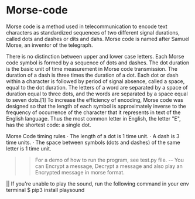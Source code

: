 # Morse-code

Morse code is a method used in telecommunication to encode text characters as standardized sequences of two different signal durations, called dots and dashes or dits and dahs. Morse code is named after Samuel Morse, an inventor of the telegraph.

There is no distinction between upper and lower case letters. Each Morse code symbol is formed by a sequence of dots and dashes. The dot duration is the basic unit of time measurement in Morse code transmission. The duration of a dash is three times the duration of a dot. Each dot or dash within a character is followed by period of signal absence, called a space, equal to the dot duration. The letters of a word are separated by a space of duration equal to three dots, and the words are separated by a space equal to seven dots.[1] To increase the efficiency of encoding, Morse code was designed so that the length of each symbol is approximately inverse to the frequency of occurrence of the character that it represents in text of the English language. Thus the most common letter in English, the letter "E", has the shortest code: a single dot. 


Morse Code timing rules · The length of a dot is 1 time unit. · A dash is 3 time units. · The space between symbols (dots and dashes) of the same letter is 1 time unit.

>> For a demo of how to run the program, see test.py file. 
-- You can Encrypt a message, Decrypt a message and also play an Encrypted message in morse format. 

|| If you're unable to play the sound, run the following command in your env terminal $ pip3 install playsound
